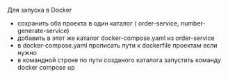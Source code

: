 Для запуска в Docker

- сохранить оба проекта в один каталог ( order-service, number-generate-service)
- добавить в этот же каталог docker-compose.yaml из order-service
- в docker-compose.yaml прописать пути к dockerfile проектам если нужно
- в командной строке по пути созданого каталога запустить команду docker compose up
